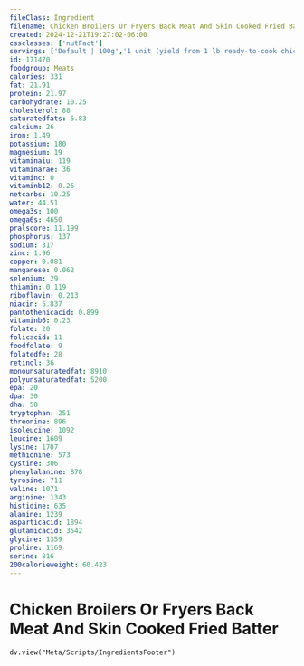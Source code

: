```yaml
---
fileClass: Ingredient
filename: Chicken Broilers Or Fryers Back Meat And Skin Cooked Fried Batter
created: 2024-12-21T19:27:02-06:00
cssclasses: ['nutFact']
servings: ['Default | 100g','1 unit (yield from 1 lb ready-to-cook chicken) | 72','1/2 back, bone removed | 120']
id: 171470
foodgroup: Meats
calories: 331
fat: 21.91
protein: 21.97
carbohydrate: 10.25
cholesterol: 88
saturatedfats: 5.83
calcium: 26
iron: 1.49
potassium: 180
magnesium: 19
vitaminaiu: 119
vitaminarae: 36
vitaminc: 0
vitaminb12: 0.26
netcarbs: 10.25
water: 44.51
omega3s: 100
omega6s: 4650
pralscore: 11.199
phosphorus: 137
sodium: 317
zinc: 1.96
copper: 0.081
manganese: 0.062
selenium: 29
thiamin: 0.119
riboflavin: 0.213
niacin: 5.837
pantothenicacid: 0.899
vitaminb6: 0.23
folate: 20
folicacid: 11
foodfolate: 9
folatedfe: 28
retinol: 36
monounsaturatedfat: 8910
polyunsaturatedfat: 5200
epa: 20
dpa: 30
dha: 50
tryptophan: 251
threonine: 896
isoleucine: 1092
leucine: 1609
lysine: 1707
methionine: 573
cystine: 306
phenylalanine: 878
tyrosine: 711
valine: 1071
arginine: 1343
histidine: 635
alanine: 1239
asparticacid: 1894
glutamicacid: 3542
glycine: 1359
proline: 1169
serine: 816
200calorieweight: 60.423
---
```


# Chicken Broilers Or Fryers Back Meat And Skin Cooked Fried Batter

```dataviewjs
dv.view("Meta/Scripts/IngredientsFooter")
```